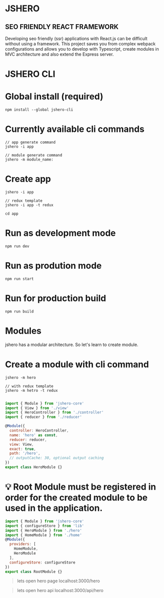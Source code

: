 # JSHERO 
## SEO FRIENDLY REACT FRAMEWORK

Developing seo friendly (ssr) applications with React.js can be difficult without using a framework. This project saves you from complex webpack configurations and allows you to develop with Typescript, create modules in MVC architecture and also extend the Express server.

# JSHERO CLI
# Global install (required)
```
npm install --global jshero-cli
```
# Currently available cli commands
```
// app generate command
jshero -i app

// module generate command
jshero -m module_name: 
```

# Create app
```
jshero -i app

// redux template
jshero -i app -t redux

cd app
```

# Run as development mode
```
npm run dev
```

# Run as prodution mode
```
npm run start
```

# Run for production build
```
npm run build
```

# Modules
jshero has a modular architecture. So let's learn to create module.

# Create a module with cli command
```
jshero -m hero 

// with redux template
jshero -m hetro -t redux
```


```js

import { Module } from 'jshero-core'
import { View } from './view'
import { HeroController } from './controller'
import { reducer } from './reducer'

@Module({
  controller: HeroController,
  name: 'hero' as const,
  reducer: reducer,
  view: View,
  exact: true,
  path: '/hero',
  // outputCache: 30, optional output caching
})
export class HeroModule {}

```

# 💡 Root Module must be registered in order for the created module to be used in the application.

```javascript
import { Module } from 'jshero-core'
import { configureStore } from 'lib'
import { HeroModule } from './hero'
import { HomeModule } from './home'
@Module({
  providers: [
    HomeModule,
    HeroModule
  ],
  configureStore: configureStore
})
export class RootModule {}
```

> lets open hero page localhost:3000/hero

> lets open hero api localhost:3000/api/hero



